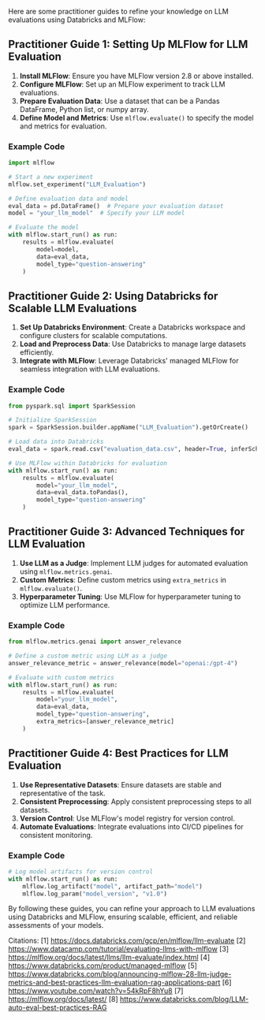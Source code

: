 Here are some practitioner guides to refine your knowledge on LLM evaluations using Databricks and MLFlow:

## Practitioner Guide 1: Setting Up MLFlow for LLM Evaluation

1. **Install MLFlow**: Ensure you have MLFlow version 2.8 or above installed.
2. **Configure MLFlow**: Set up an MLFlow experiment to track LLM evaluations.
3. **Prepare Evaluation Data**: Use a dataset that can be a Pandas DataFrame, Python list, or numpy array.
4. **Define Model and Metrics**: Use `mlflow.evaluate()` to specify the model and metrics for evaluation.

### Example Code
```python
import mlflow

# Start a new experiment
mlflow.set_experiment("LLM_Evaluation")

# Define evaluation data and model
eval_data = pd.DataFrame()  # Prepare your evaluation dataset
model = "your_llm_model"  # Specify your LLM model

# Evaluate the model
with mlflow.start_run() as run:
    results = mlflow.evaluate(
        model=model,
        data=eval_data,
        model_type="question-answering"
    )
```

## Practitioner Guide 2: Using Databricks for Scalable LLM Evaluations

1. **Set Up Databricks Environment**: Create a Databricks workspace and configure clusters for scalable computations.
2. **Load and Preprocess Data**: Use Databricks to manage large datasets efficiently.
3. **Integrate with MLFlow**: Leverage Databricks' managed MLFlow for seamless integration with LLM evaluations.

### Example Code
```python
from pyspark.sql import SparkSession

# Initialize SparkSession
spark = SparkSession.builder.appName("LLM_Evaluation").getOrCreate()

# Load data into Databricks
eval_data = spark.read.csv("evaluation_data.csv", header=True, inferSchema=True)

# Use MLFlow within Databricks for evaluation
with mlflow.start_run() as run:
    results = mlflow.evaluate(
        model="your_llm_model",
        data=eval_data.toPandas(),
        model_type="question-answering"
    )
```

## Practitioner Guide 3: Advanced Techniques for LLM Evaluation

1. **Use LLM as a Judge**: Implement LLM judges for automated evaluation using `mlflow.metrics.genai`.
2. **Custom Metrics**: Define custom metrics using `extra_metrics` in `mlflow.evaluate()`.
3. **Hyperparameter Tuning**: Use MLFlow for hyperparameter tuning to optimize LLM performance.

### Example Code
```python
from mlflow.metrics.genai import answer_relevance

# Define a custom metric using LLM as a judge
answer_relevance_metric = answer_relevance(model="openai:/gpt-4")

# Evaluate with custom metrics
with mlflow.start_run() as run:
    results = mlflow.evaluate(
        model="your_llm_model",
        data=eval_data,
        model_type="question-answering",
        extra_metrics=[answer_relevance_metric]
    )
```

## Practitioner Guide 4: Best Practices for LLM Evaluation

1. **Use Representative Datasets**: Ensure datasets are stable and representative of the task.
2. **Consistent Preprocessing**: Apply consistent preprocessing steps to all datasets.
3. **Version Control**: Use MLFlow's model registry for version control.
4. **Automate Evaluations**: Integrate evaluations into CI/CD pipelines for consistent monitoring.

### Example Code
```python
# Log model artifacts for version control
with mlflow.start_run() as run:
    mlflow.log_artifact("model", artifact_path="model")
    mlflow.log_param("model_version", "v1.0")
```

By following these guides, you can refine your approach to LLM evaluations using Databricks and MLFlow, ensuring scalable, efficient, and reliable assessments of your models.

Citations:
[1] https://docs.databricks.com/gcp/en/mlflow/llm-evaluate
[2] https://www.datacamp.com/tutorial/evaluating-llms-with-mlflow
[3] https://mlflow.org/docs/latest/llms/llm-evaluate/index.html
[4] https://www.databricks.com/product/managed-mlflow
[5] https://www.databricks.com/blog/announcing-mlflow-28-llm-judge-metrics-and-best-practices-llm-evaluation-rag-applications-part
[6] https://www.youtube.com/watch?v=54kRpF8hYu8
[7] https://mlflow.org/docs/latest/
[8] https://www.databricks.com/blog/LLM-auto-eval-best-practices-RAG
